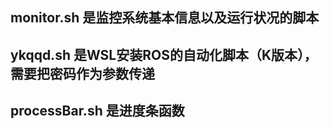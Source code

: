 ## monitor.sh 是监控系统基本信息以及运行状况的脚本

## ykqqd.sh 是WSL安装ROS的自动化脚本（K版本），需要把密码作为参数传递

## processBar.sh 是进度条函数